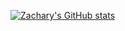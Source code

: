 [![Zachary's GitHub stats](https://github-readme-stats.vercel.app/api?username=zachary2940&show_icons=true&theme=radical)](https://github.com/anuraghazra/github-readme-stats)
